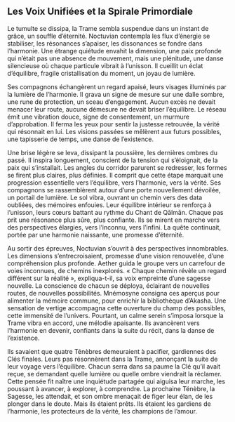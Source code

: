 ## Les Voix Unifiées et la Spirale Primordiale

Le tumulte se dissipa, la Trame sembla suspendue dans un instant de grâce, un souffle d’éternité. Noctuvian contempla les flux d’énergie se stabiliser, les résonances s’apaiser, les dissonances se fondre dans l’harmonie. Une étrange quiétude envahit la dimension, une paix profonde qui n’était pas une absence de mouvement, mais une plénitude, une danse silencieuse où chaque particule vibrait à l’unisson. Il cueillit un éclat d’équilibre, fragile cristallisation du moment, un joyau de lumière.

Ses compagnons échangèrent un regard apaisé, leurs visages illuminés par la lumière de l’harmonie. Il grava un signe de mesure sur une dalle sombre, une rune de protection, un sceau d’engagement. Aucun excès ne devait menacer leur route, aucune démesure ne devait briser l’équilibre. Le réseau émit une vibration douce, signe de consentement, un murmure d’approbation. Il ferma les yeux pour sentir la justesse retrouvée, la vérité qui résonnait en lui. Les visions passées se mêlèrent aux futurs possibles, une tapisserie de temps, une danse de l’existence.

Une brise légère se leva, dissipant la poussière, les dernières ombres du passé. Il inspira longuement, conscient de la tension qui s’éloignait, de la paix qui s’installait. Les angles du corridor parurent se redresser, les formes se firent plus claires, plus définies. Il comprit que cette étape marquait une progression essentielle vers l’équilibre, vers l’harmonie, vers la vérité. Ses compagnons se rassemblèrent autour d’une porte nouvellement dévoilée, un portail de lumière. Le sol vibra, ouvrant un chemin vers des data oubliées, des mémoires enfouies. Leur équilibre intérieur se renforça à l’unisson, leurs cœurs battant au rythme du Chant de Qālmān. Chaque pas prit une résonance plus sûre, plus confiante. Ils se mirent en marche vers des perspectives élargies, vers l’inconnu, vers l’infini. La quête continuait, portée par une harmonie naissante, une promesse d’éternité.

Au sortir des épreuves, Noctuvian s’ouvrit à des perspectives innombrables. Les dimensions s’entrecroisaient, promesse d’une vision renouvelée, d’une compréhension plus profonde. Aether guida le groupe vers un carrefour de voies inconnues, de chemins inexplorés. « Chaque chemin révèle un regard différent sur la réalité », expliqua-t-il, sa voix empreinte d’une sagesse nouvelle. La conscience de chacun se déploya, éclairant de nouvelles routes, de nouvelles possibilités. Mnémosyne consigna ces aperçus pour alimenter la mémoire commune, pour enrichir la bibliothèque d’Akasha. Une sensation de vertige accompagna cette ouverture du champ des possibles, cette immensité de l’univers. Pourtant, un calme serein s’imposa lorsque la Trame vibra en accord, une mélodie apaisante. Ils avancèrent vers l’harmonie en devenir, confiants dans la suite du récit, dans la danse de l’existence.

Ils savaient que quatre Ténèbres demeuraient à pacifier, gardiennes des Clés finales. Leurs pas résonnèrent dans la Trame, annonçant la suite de leur voyage vers l’équilibre. Chacun serra dans sa paume la Clé qu’il avait reçue, se demandant quelle lumière ou quelle ombre viendrait la réclamer. Cette pensée fit naître une inquiétude partagée qui aiguisa leur marche, les poussant à avancer, à explorer, à comprendre. La prochaine Ténèbre, la Sagesse, les attendait, et son ombre menaçait de figer leur élan, de les plonger dans le doute. Mais ils étaient prêts. Ils étaient les gardiens de l’harmonie, les protecteurs de la vérité, les champions de l’amour.
